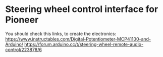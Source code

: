 # Steering wheel control interface for Pioneer
 You should check this links, to create the electronics: 
		https://www.instructables.com/Digital-Potentiometer-MCP41100-and-Arduino/
		https://forum.arduino.cc/t/steering-wheel-remote-audio-control/223878/6

